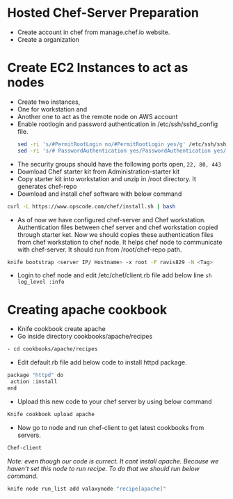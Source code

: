 # Hosted Chef-Server Preparation
 - Create account in chef from manage.chef.io website. 
 - Create a organization

# Create EC2 Instances to act as nodes
 - Create two instances,
  - One for workstation and 
  - Another one to act as the remote node on AWS account
 - Enable rootlogin and password authentication in /etc/ssh/sshd_config file.
	```sh
	sed -ri 's/#PermitRootLogin no/#PermitRootLogin yes/g' /etc/ssh/ssh_config
	sed -ri 's/# PasswordAuthentication yes/PasswordAuthentication yes/g' /etc/ssh/ssh_config
	```
 - The security groups should have the following ports open, `22, 80, 443`
 - Download Chef starter kit from Administration-starter kit
 - Copy starter kit into workstation and unzip in /root directory. It generates chef-repo
 - Download and install chef software with below command
```sh
curl -L https://www.opscode.com/chef/install.sh | bash
```
 - As of now we have configured chef-server and Chef workstation. Authentication files between chef server and chef workstation copied through starter ket.  Now we should copies these authentication files from chef workstation to chef node. It helps chef node to communicate with chef-server. It should run from /root/chef-repo path. 
```sh
knife bootstrap <server IP/ Hostname> -x root -P ravis829 -N <Tag>
```
 - Login to chef node and edit /etc/chef/client.rb file add below line
```sh log_level	:info ```


# Creating apache cookbook
- Knife cookbook create apache
- Go inside directory cookbooks/apache/recipes 
```sh	
- cd cookbooks/apache/recipes
```
- Edit default.rb file add below code to install httpd package.
```sh
package "httpd" do
 action :install
end
```
- Upload this new code to your chef server by using below command
```sh
Knife cookbook upload apache
```
- Now go to node and run chef-client to get latest cookbooks from servers.
```sh
Chef-client
```
_Note: even though our code is currect. It cant install apache. Because we haven’t set this node to run recipe. To do that we should run below command._
```sh
knife node run_list add valaxynode "recipe[apache]"
```
